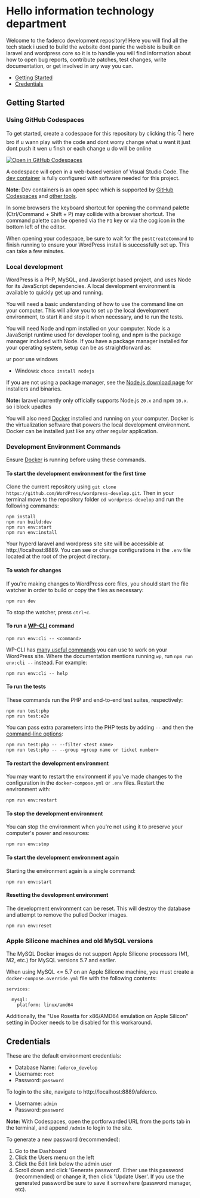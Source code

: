 # Hello information technology department

Welcome to the faderco development repository! Here you will find all the tech stack i used to build the website dont panic the webiste is built on laravel and wordpress core so it is to handle you will find information about how to open bug reports, contribute patches, test changes, write documentation, or get involved in any way you can.

* [Getting Started](#getting-started)
* [Credentials](#credentials)

## Getting Started

### Using GitHub Codespaces

To get started, create a codespace for this repository by clicking this 👇 here bro if u wann play with the code and dont worry change what u want it just dont push it wen u finsh or each change u do will be online 

[![Open in GitHub Codespaces](https://github.com/codespaces/badge.svg)](https://github.com/codespaces/new?hide_repo_select=true&ref=trunk&repo=75645659)

A codespace will open in a web-based version of Visual Studio Code. The [dev container](.devcontainer/devcontainer.json) is fully configured with software needed for this project.

**Note**: Dev containers is an open spec which is supported by [GitHub Codespaces](https://github.com/codespaces) and [other tools](https://containers.dev/supporting).

In some browsers the keyboard shortcut for opening the command palette (Ctrl/Command + Shift + P) may collide with a browser shortcut. The command palette can be opened via the `F1` key or via the cog icon in the bottom left of the editor.

When opening your codespace, be sure to wait for the `postCreateCommand` to finish running to ensure your WordPress install is successfully set up. This can take a few minutes.

### Local development

WordPress is a PHP, MySQL, and JavaScript based project, and uses Node for its JavaScript dependencies. A local development environment is available to quickly get up and running.

You will need a basic understanding of how to use the command line on your computer. This will allow you to set up the local development environment, to start it and stop it when necessary, and to run the tests.

You will need Node and npm installed on your computer. Node is a JavaScript runtime used for developer tooling, and npm is the package manager included with Node. If you have a package manager installed for your operating system, setup can be as straightforward as:

ur poor use windows
* Windows: `choco install nodejs`


If you are not using a package manager, see the [Node.js download page](https://nodejs.org/en/download/) for installers and binaries.

**Note:** laravel currently only officially supports Node.js `20.x` and npm `10.x`. so i block upadtes

You will also need [Docker](https://www.docker.com/products/docker-desktop) installed and running on your computer. Docker is the virtualization software that powers the local development environment. Docker can be installed just like any other regular application.

### Development Environment Commands

Ensure [Docker](https://www.docker.com/products/docker-desktop) is running before using these commands.

#### To start the development environment for the first time

Clone the current repository using `git clone https://github.com/WordPress/wordpress-develop.git`. Then in your terminal move to the repository folder `cd wordpress-develop` and run the following commands:

```
npm install
npm run build:dev
npm run env:start
npm run env:install
```

Your hyperd laravel and wordpress site site will be accessible at http://localhost:8889. You can see or change configurations in the `.env` file located at the root of the project directory.

#### To watch for changes

If you're making changes to WordPress core files, you should start the file watcher in order to build or copy the files as necessary:

```
npm run dev
```

To stop the watcher, press `ctrl+c`.

#### To run a [WP-CLI](https://make.wordpress.org/cli/handbook/) command

```
npm run env:cli -- <command>
```

WP-CLI has [many useful commands](https://developer.wordpress.org/cli/commands/) you can use to work on your WordPress site. Where the documentation mentions running `wp`, run `npm run env:cli --` instead. For example:

```
npm run env:cli -- help
```

#### To run the tests

These commands run the PHP and end-to-end test suites, respectively:

```
npm run test:php
npm run test:e2e
```

You can pass extra parameters into the PHP tests by adding `--` and then the [command-line options](https://docs.phpunit.de/en/10.4/textui.html#command-line-options):

```
npm run test:php -- --filter <test name>
npm run test:php -- --group <group name or ticket number>
```

#### To restart the development environment

You may want to restart the environment if you've made changes to the configuration in the `docker-compose.yml` or `.env` files. Restart the environment with:

```
npm run env:restart
```

#### To stop the development environment

You can stop the environment when you're not using it to preserve your computer's power and resources:

```
npm run env:stop
```

#### To start the development environment again

Starting the environment again is a single command:

```
npm run env:start
```

#### Resetting the development environment

The development environment can be reset. This will destroy the database and attempt to remove the pulled Docker images.

```
npm run env:reset
```

### Apple Silicone machines and old MySQL versions

The MySQL Docker images do not support Apple Silicone processors (M1, M2, etc.) for MySQL versions 5.7 and earlier.

When using MySQL <= 5.7 on an Apple Silicone machine, you must create a `docker-compose.override.yml` file with the following contents:

```
services:

  mysql:
    platform: linux/amd64
```

Additionally, the "Use Rosetta for x86/AMD64 emulation on Apple Silicon" setting in Docker needs to be disabled for this workaround.

## Credentials

These are the default environment credentials:

* Database Name: `faderco_develop`
* Username: `root`
* Password: `password`

To login to the site, navigate to http://localhost:8889/afderco.

* Username: `admin`
* Password: `password`

**Note:** With Codespaces, open the portforwarded URL from the ports tab in the terminal, and append `/admin` to login to the site.

To generate a new password (recommended):

1. Go to the Dashboard
2. Click the Users menu on the left
3. Click the Edit link below the admin user
4. Scroll down and click 'Generate password'. Either use this password (recommended) or change it, then click 'Update User'. If you use the generated password be sure to save it somewhere (password manager, etc).
